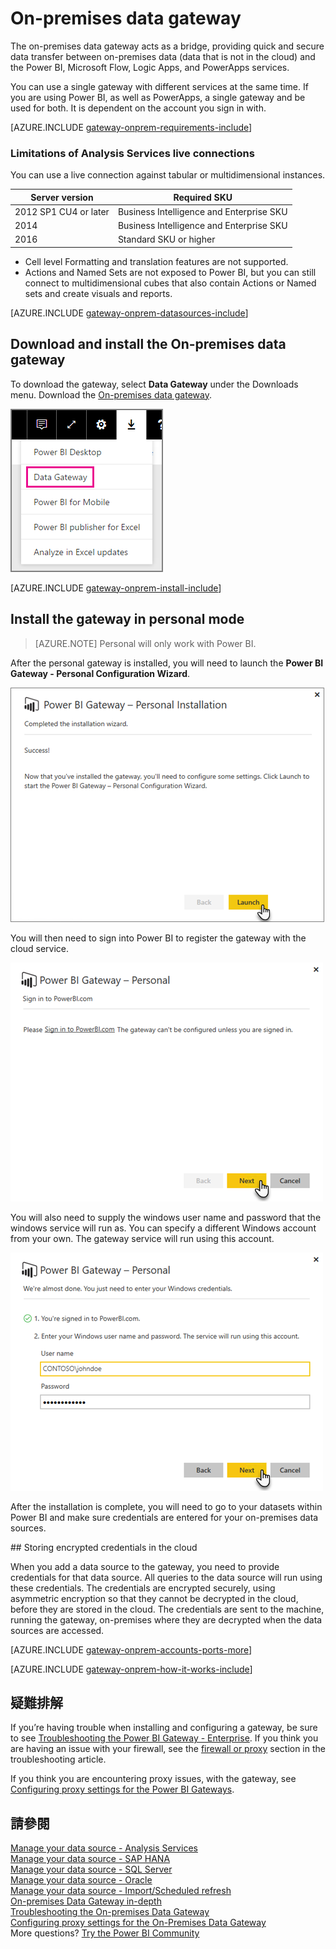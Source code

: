 <properties
pageTitle="On-premises data gateway"
description="This is an overview of the On-premises data gateway for Power BI. You can use this gateway to work with DirectQuery data sources. You can also use this gateway to refresh cloud datasets with on-premises data."
services="powerbi"
documentationCenter=""
authors="guyinacube"
manager="mblythe"
backup=""
editor=""
tags=""
qualityFocus="no"
qualityDate=""/>

<tags
ms.service="powerbi"
ms.devlang="NA"
ms.topic="article"
ms.tgt_pltfrm="na"
ms.workload="powerbi"
ms.date="10/12/2016"
ms.author="asaxton"/>
# On-premises data gateway

The on-premises data gateway acts as a bridge, providing quick and secure data transfer between on-premises data (data that is not in the cloud) and the Power BI, Microsoft Flow, Logic Apps, and PowerApps services.

You can use a single gateway with different services at the same time. If you are using Power BI, as well as PowerApps, a single gateway and be used for both. It is dependent on the account you sign in with.

<!-- Shared Requirements Include -->
[AZURE.INCLUDE [gateway-onprem-requirements-include](../includes/gateway-onprem-requirements-include.md)]

### Limitations of Analysis Services live connections

You can use a live connection against tabular or multidimensional instances.

|**Server version**|**Required SKU**|
|---|---|
|2012 SP1 CU4 or later|Business Intelligence and Enterprise SKU|
|2014|Business Intelligence and Enterprise SKU|
|2016|Standard SKU or higher|

- Cell level Formatting and translation features are not supported.
- Actions and Named Sets are not exposed to Power BI, but you can still connect to multidimensional cubes that also contain Actions or Named sets and create visuals and reports.

<!-- Shared Install steps Include -->
[AZURE.INCLUDE [gateway-onprem-datasources-include](../includes/gateway-onprem-datasources-include.md)]
 
## Download and install the On-premises data gateway

To download the gateway, select <bpt id="p1">**</bpt>Data Gateway<ept id="p1">**</ept> under the Downloads menu. Download the <bpt id="p1">[</bpt>On-premises data gateway<ept id="p1">](http://go.microsoft.com/fwlink/?LinkID=820925)</ept>.

![](media/powerbi-gateway-onprem/powerbi-download-data-gateway.png)

<!-- Shared Install steps Include -->
[AZURE.INCLUDE [gateway-onprem-install-include](../includes/gateway-onprem-install-include.md)]

## Install the gateway in personal mode 

> [AZURE.NOTE] Personal will only work with Power BI.

After the personal gateway is installed, you will need to launch the <bpt id="p1">**</bpt>Power BI Gateway - Personal Configuration Wizard<ept id="p1">**</ept>.

![](media/powerbi-gateway-onprem/personal-gateway-launch-configuration.png)

You will then need to sign into Power BI to register the gateway with the cloud service.

![](media/powerbi-gateway-onprem/personal-gateway-signin.png)

You will also need to supply the windows user name and password that the windows service will run as. You can specify a different Windows account from your own. The gateway service will run using this account.

![](media/powerbi-gateway-onprem/personal-gateway-windows-service.png)

After the installation is complete, you will need to go to your datasets within Power BI and make sure credentials are entered for your on-premises data sources.

<a name="credentials">
## Storing encrypted credentials in the cloud

When you add a data source to the gateway, you need to provide credentials for that data source. All queries to the data source will run using these credentials. The credentials are encrypted securely, using asymmetric encryption so that they cannot be decrypted in the cloud, before they are stored in the cloud. The credentials are sent to the machine, running the gateway, on-premises where they are decrypted when the data sources are accessed.

<!-- Account and Port information -->
[AZURE.INCLUDE [gateway-onprem-accounts-ports-more](../includes/gateway-onprem-accounts-ports-more.md)]

<!-- How the gateway works -->
[AZURE.INCLUDE [gateway-onprem-how-it-works-include](../includes/gateway-onprem-how-it-works-include.md)]

## 疑難排解

If you’re having trouble when installing and configuring a gateway, be sure to see <bpt id="p1">[</bpt>Troubleshooting the Power BI Gateway - Enterprise<ept id="p1">](powerbi-gateway-enterprise-tshoot.md)</ept>. If you think you are having an issue with your firewall, see the <bpt id="p1">[</bpt>firewall or proxy<ept id="p1">](powerbi-gateway-enterprise-tshoot.md#firewall-or-proxy)</ept> section in the troubleshooting article.

If you think you are encountering proxy issues, with the gateway, see <bpt id="p1">[</bpt>Configuring proxy settings for the Power BI Gateways<ept id="p1">](powerbi-gateway-proxy.md)</ept>.

## 請參閱

[Manage your data source - Analysis Services](powerbi-gateway-enterprise-manage-ssas.md)  
[Manage your data source - SAP HANA](powerbi-gateway-enterprise-manage-sap.md)  
[Manage your data source - SQL Server](powerbi-gateway-enterprise-manage-sql.md)  
[Manage your data source - Oracle](powerbi-gateway-onprem-manage-oracle.md)  
[Manage your data source - Import/Scheduled refresh](powerbi-gateway-enterprise-manage-scheduled-refresh.md)  
[On-premises Data Gateway in-depth](powerbi-gateway-onprem-indepth.md)  
[Troubleshooting the On-premises Data Gateway](powerbi-gateway-onprem-tshoot.md)  
[Configuring proxy settings for the On-Premises Data Gateway](powerbi-gateway-proxy.md)  
More questions? [Try the Power BI Community](http://community.powerbi.com/)
